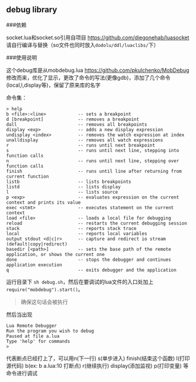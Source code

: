 ## debug library

###依赖

socket.lua和socket.so引用自项目 https://github.com/diegonehab/luasocket 请自行编译与替换（so文件也同时放入`dodolu/ddl/luaclibs/`下）

###使用说明

这个debug库是从mobdebug.lua https://github.com/pkulchenko/MobDebug 修改而来，优化了显示，更改了命令的写法(更像gdb)，添加了几个命令(local,l,display等)，保留了原来库的名字

命令集：
```
> help
b <file>:<line>            -- sets a breakpoint
d [breakpoint]             -- removes a breakpoint
dall                       -- removes all breakpoints
display <exp>              -- adds a new display expression
undisplay <index>          -- removes the watch expression at index
unalldisplay               -- removes all watch expressions
r                          -- runs until next breakpoint
s                          -- runs until next line, stepping into function calls
n                          -- runs until next line, stepping over function calls
finish                     -- runs until line after returning from current function
listb                      -- lists breakpoints
listd                      -- lists display
l                          -- lists source
p <exp>                    -- evaluates expression on the current context and prints its value
exec <stmt>                -- executes statement on the current context
load <file>                -- loads a local file for debugging
reload                     -- restarts the current debugging session
stack                      -- reports stack trace
local                      -- reports local variables
output stdout <d|c|r>      -- capture and redirect io stream (default|copy|redirect)
basedir [<path>]           -- sets the base path of the remote application, or shows the current one
done                       -- stops the debugger and continues application execution
q                          -- exits debugger and the application

```

运行目录下 `sh debug.sh`，然后在要调试的lua文件的入口处加上`require("mobdebug").start()`。

> 确保这句话会被执行

然后当出现
```
Lua Remote Debugger
Run the program you wish to debug
Paused at file a.lua
Type 'help' for commands
> 

```

代表断点已经打上了，可以用n(下一行) s(单步进入) finish(结束这个函数) l(打印源代码) b(ex: b a.lua:10 打断点) r(继续执行) display(添加监视) p(打印变量) 等命令进行调试
